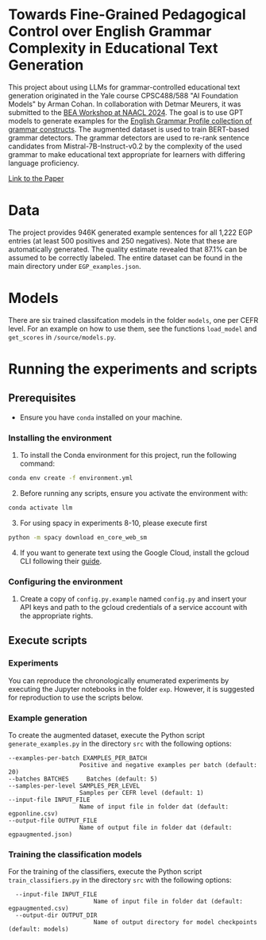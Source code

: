 # Towards Fine-Grained Pedagogical Control over English Grammar Complexity in Educational Text Generation

This project about using LLMs for grammar-controlled educational text generation originated in the Yale course CPSC488/588 "AI Foundation Models" by Arman Cohan. In collaboration with Detmar Meurers, it was submitted to the [BEA Workshop at NAACL 2024](https://sig-edu.org/bea/2024). The goal is to use GPT models to generate examples for the [English Grammar Profile collection of grammar constructs](https://www.englishprofile.org/english-grammar-profile/egp-online). The augmented dataset is used to train BERT-based grammar detectors. The grammar detectors are used to re-rank sentence candidates from Mistral-7B-Instruct-v0.2 by the complexity of the used grammar to make educational text appropriate for learners with differing language proficiency.

[Link to the Paper](https://github.com/dominikglandorf/LLM-grammar/blob/main/doc/Paper.pdf)

# Data
The project provides 946K generated example sentences for all 1,222 EGP entries (at least 500 positives and 250 negatives). Note that these are automatically generated. The quality estimate revealed that 87.1% can be assumed to be correctly labeled. The entire dataset can be found in the main directory under `EGP_examples.json`.

# Models
There are six trained classifcation models in the folder `models`, one per CEFR level. For an example on how to use them, see the functions `load_model` and `get_scores` in `/source/models.py`.

# Running the experiments and scripts

## Prerequisites

- Ensure you have `conda` installed on your machine. 

### Installing the environment

1. To install the Conda environment for this project, run the following command:
```bash
conda env create -f environment.yml
```

2. Before running any scripts, ensure you activate the environment with:
```bash
conda activate llm
```

3. For using spacy in experiments 8-10, please execute first
```bash
python -m spacy download en_core_web_sm
```

4. If you want to generate text using the Google Cloud, install the gcloud CLI following their [guide](https://cloud.google.com/sdk/docs/install).

### Configuring the environment

1. Create a copy of `config.py.example` named `config.py` and insert your API keys and path to the gcloud credentials of a service account with the appropriate rights.

## Execute scripts

### Experiments

You can reproduce the chronologically enumerated experiments by executing the Jupyter notebooks in the folder `exp`. However, it is suggested for reproduction to use the scripts below.

### Example generation

To create the augmented dataset, execute the Python script `generate_examples.py` in the directory `src` with the following options:
```
--examples-per-batch EXAMPLES_PER_BATCH
                    Positive and negative examples per batch (default: 20)
--batches BATCHES     Batches (default: 5)
--samples-per-level SAMPLES_PER_LEVEL
                    Samples per CEFR level (default: 1)
--input-file INPUT_FILE
                    Name of input file in folder dat (default: egponline.csv)
--output-file OUTPUT_FILE
                    Name of output file in folder dat (default: egpaugmented.json)
```

### Training the classification models

For the training of the classifiers, execute the Python script `train_classifiers.py` in the directory `src` with the following options:
```
  --input-file INPUT_FILE
                        Name of input file in folder dat (default: egpaugmented.csv)
  --output-dir OUTPUT_DIR
                        Name of output directory for model checkpoints (default: models)
```
